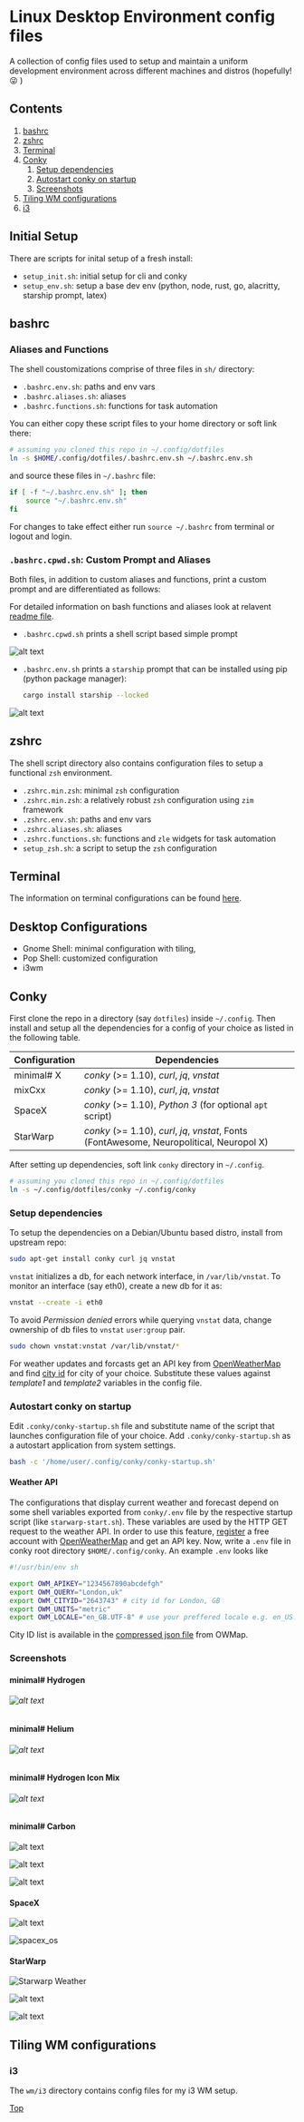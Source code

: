 # Linux Desktop Environment config files
A collection of config files used to setup and maintain a uniform development environment across different machines and  distros (hopefully! :stuck_out_tongue_winking_eye: )

## Contents
1. [bashrc](#bashrc)
2. [zshrc](#zshrc)
3. [Terminal](#Terminal)
4. [Conky](#Conky)
    1. [Setup dependencies](#setup-dependencies)
    2. [Autostart conky on startup](#autostart-conky-on-startup)
    3. [Screenshots](#screenshots)
5. [Tiling WM configurations](#Tiling-WM-configurations)
  1. [i3](#i3)



## Initial Setup

There are scripts for inital setup of a fresh install:

- `setup_init.sh`: initial setup for cli and conky
- `setup_env.sh`: setup a base dev env (python, node, rust, go, alacritty, starship prompt, latex) 

## bashrc

### Aliases and Functions

The shell coustomizations comprise of three files in `sh/` directory:
- `.bashrc.env.sh`: paths and env vars
- `.bashrc.aliases.sh`: aliases
- `.bashrc.functions.sh`: functions for task automation

You can either copy these script files to your home directory or soft link there:
```bash
# assuming you cloned this repo in ~/.config/dotfiles
ln -s $HOME/.config/dotfiles/.bashrc.env.sh ~/.bashrc.env.sh
```
and source these files in `~/.bashrc` file:
```bash
if [ -f "~/.bashrc.env.sh" ]; then
    source "~/.bashrc.env.sh"
fi
```

For changes to take effect either run `source ~/.bashrc` from terminal or logout and login.

### `.bashrc.cpwd.sh`: Custom Prompt and Aliases

Both files, in addition to custom aliases and functions, print a custom prompt and are differentiated as follows:

For detailed information on bash functions and aliases look at relavent [readme file](sh/README.md).

- `.bashrc.cpwd.sh` prints a shell script based simple prompt

![alt text](.assets/shell-shot.png "Bash prompt")

- `.bashrc.env.sh` prints a `starship` prompt that can be installed using pip (python package manager):

    ```bash
    cargo install starship --locked
    ```

![alt text](.assets/starship-shot.png "Bash prompt")



## zshrc

The shell script directory also contains configuration files to setup a functional `zsh` environment.

- `.zshrc.min.zsh`: minimal `zsh` configuration
- `.zshrc.min.zsh`: a relatively robust `zsh` configuration using `zim` framework
- `.zshrc.env.sh`: paths and env vars
- `.zshrc.aliases.sh`: aliases
- `.zshrc.functions.sh`: functions and `zle` widgets for task automation
- `setup_zsh.sh`: a script to setup the `zsh` configuration

## Terminal

The information on terminal configurations can be found [here](./term.md).

## Desktop Configurations

- Gnome Shell: minimal configuration with tiling, 
- Pop Shell: customized configuration
- i3wm

## Conky

First clone the repo in a directory (say `dotfiles`) inside `~/.config`. Then install and setup all the dependencies for a config of your choice as listed in the following table.

| Configuration | Dependencies                                                 |
| ------------- | ------------------------------------------------------------ |
| minimal# X    | *conky* (>= 1.10), *curl*, *jq*, *vnstat*                    |
| mixCxx        | *conky* (>= 1.10), *curl*, *jq*, *vnstat*                    |
| SpaceX        | *conky* (>= 1.10), *Python 3* (for optional `apt` script)    |
| StarWarp      | *conky* (>= 1.10), *curl*, *jq*, *vnstat*, Fonts (FontAwesome, Neuropolitical, Neuropol X) |

After setting up dependencies, soft link `conky` directory in `~/.config`.

```sh
# assuming you cloned this repo in ~/.config/dotfiles
ln -s ~/.config/dotfiles/conky ~/.config/conky
```



### Setup dependencies

To setup the dependencies on a Debian/Ubuntu based distro, install from upstream repo:
   ```bash
sudo apt-get install conky curl jq vnstat
   ```
`vnstat` initializes a db, for each network interface, in `/var/lib/vnstat`. To monitor an interface (say eth0), create a new db for it as:

   ```bash
vnstat --create -i eth0
   ```
To avoid *Permission denied* errors while querying `vnstat` data, change ownership of db files to `vnstat` `user:group` pair.  
   ```bash
sudo chown vnstat:vnstat /var/lib/vnstat/*
   ```
For weather updates and forcasts get an API key from [OpenWeatherMap](https://openweathermap.org "OpenWeatherMap's Homepage") and find [city id](http://openweathermap.org/help/city_list.txt "City ID List")  for city of your choice. Substitute these values against *template1* and *template2* variables in the config file.

### Autostart conky on startup

Edit `.conky/conky-startup.sh` file and substitute name of the script that launches configuration file of your choice. Add ```.conky/conky-startup.sh``` as a autostart application from system settings.

```sh
bash -c '/home/user/.config/conky/conky-startup.sh'
```



#### Weather API

The configurations that display current weather and forecast depend on some shell variables exported from `conky/.env` file by the respective startup script (like `starwarp-start.sh`). These variables are used by the HTTP GET request to the weather API. In order to use this feature, [register](https://home.openweathermap.org/users/sign_up) a free account with [OpenWeatherMap](https://openweathermap.org) and get an API key. Now, write a `.env` file in conky root directory `$HOME/.config/conky`. An example `.env` looks like

```sh
#!/usr/bin/env sh

export OWM_APIKEY="1234567890abcdefgh"
export OWM_QUERY="London,uk"
export OWM_CITYID="2643743" # city id for London, GB
export OWM_UNITS="metric"
export OWM_LOCALE="en_GB.UTF-8"	# use your preffered locale e.g. en_US.UTF-8
```

City ID list is available in the [compressed json file](https://bulk.openweathermap.org/sample/) from OWMap.

### Screenshots
#### minimal# Hydrogen

   ###### ![alt text](.assets/conkyrc_minH_shot.png "conkyrc_minH")

   #### minimal# Helium

   ###### ![alt text](.assets/conkyrc_minHe_shot.png "conkyrc_minHe")

   #### minimal# Hydrogen Icon Mix

   ###### ![alt text](.assets/conkyrc_minH_mix_shot.png "conkyrc_minH_mix")

   #### minimal# Carbon
   ![alt text](.assets/conkyrc_mixC12_shot.png "conkyrc_mixC12")

   ![alt text](.assets/conkyrc_mixC13_shot.png "conkyrc_mixC13")

   ![alt text](.assets/conkyrc_mixC14_shot.png "conkyrc_mixC14")

   #### SpaceX

   ![alt text](.assets/spacex_sys.png "spacex_sys")

   ![](.assets/spacex_os.png "spacex_os")

   #### StarWarp

![](.assets/starwarp-weather.png "Starwarp Weather")

   ![alt text](.assets/starwarp-loaded00.png "starwarp desktop")

![alt text](.assets/starwarp-loaded02.png "starwarp desktop")



## Tiling WM configurations

### i3

The `wm/i3` directory contains config files for my i3 WM setup.



[Top](#contents)
